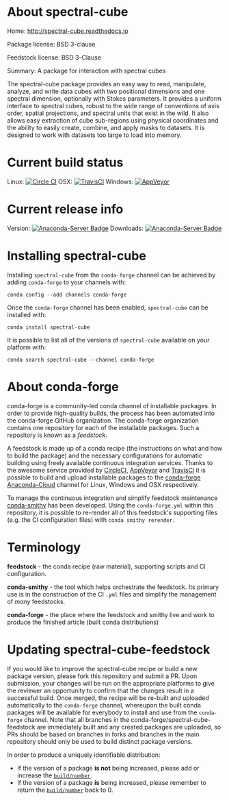 About spectral-cube
===================

Home: http://spectral-cube.readthedocs.io

Package license: BSD 3-clause

Feedstock license: BSD 3-Clause

Summary: A package for interaction with spectral cubes

The spectral-cube package provides an easy way to read, manipulate,
analyze, and write data cubes with two positional dimensions and one
spectral dimension, optionally with Stokes parameters. It provides  a
uniform interface to spectral cubes, robust to the wide range of
conventions of axis order, spatial projections, and spectral units that
exist in the wild. It also allows easy extraction of cube sub-regions
using physical coordinates and the ability to easily create, combine, and
apply masks to datasets. It is designed to work with datasets too large to
load into memory.


Current build status
====================

Linux: [![Circle CI](https://circleci.com/gh/conda-forge/spectral-cube-feedstock.svg?style=shield)](https://circleci.com/gh/conda-forge/spectral-cube-feedstock)
OSX: [![TravisCI](https://travis-ci.org/conda-forge/spectral-cube-feedstock.svg?branch=master)](https://travis-ci.org/conda-forge/spectral-cube-feedstock)
Windows: [![AppVeyor](https://ci.appveyor.com/api/projects/status/github/conda-forge/spectral-cube-feedstock?svg=True)](https://ci.appveyor.com/project/conda-forge/spectral-cube-feedstock/branch/master)

Current release info
====================
Version: [![Anaconda-Server Badge](https://anaconda.org/conda-forge/spectral-cube/badges/version.svg)](https://anaconda.org/conda-forge/spectral-cube)
Downloads: [![Anaconda-Server Badge](https://anaconda.org/conda-forge/spectral-cube/badges/downloads.svg)](https://anaconda.org/conda-forge/spectral-cube)

Installing spectral-cube
========================

Installing `spectral-cube` from the `conda-forge` channel can be achieved by adding `conda-forge` to your channels with:

```
conda config --add channels conda-forge
```

Once the `conda-forge` channel has been enabled, `spectral-cube` can be installed with:

```
conda install spectral-cube
```

It is possible to list all of the versions of `spectral-cube` available on your platform with:

```
conda search spectral-cube --channel conda-forge
```


About conda-forge
=================

conda-forge is a community-led conda channel of installable packages.
In order to provide high-quality builds, the process has been automated into the
conda-forge GitHub organization. The conda-forge organization contains one repository
for each of the installable packages. Such a repository is known as a *feedstock*.

A feedstock is made up of a conda recipe (the instructions on what and how to build
the package) and the necessary configurations for automatic building using freely
available continuous integration services. Thanks to the awesome service provided by
[CircleCI](https://circleci.com/), [AppVeyor](http://www.appveyor.com/)
and [TravisCI](https://travis-ci.org/) it is possible to build and upload installable
packages to the [conda-forge](https://anaconda.org/conda-forge)
[Anaconda-Cloud](http://docs.anaconda.org/) channel for Linux, Windows and OSX respectively.

To manage the continuous integration and simplify feedstock maintenance
[conda-smithy](http://github.com/conda-forge/conda-smithy) has been developed.
Using the ``conda-forge.yml`` within this repository, it is possible to re-render all of
this feedstock's supporting files (e.g. the CI configuration files) with ``conda smithy rerender``.


Terminology
===========

**feedstock** - the conda recipe (raw material), supporting scripts and CI configuration.

**conda-smithy** - the tool which helps orchestrate the feedstock.
                   Its primary use is in the construction of the CI ``.yml`` files
                   and simplify the management of *many* feedstocks.

**conda-forge** - the place where the feedstock and smithy live and work to
                  produce the finished article (built conda distributions)


Updating spectral-cube-feedstock
================================

If you would like to improve the spectral-cube recipe or build a new
package version, please fork this repository and submit a PR. Upon submission,
your changes will be run on the appropriate platforms to give the reviewer an
opportunity to confirm that the changes result in a successful build. Once
merged, the recipe will be re-built and uploaded automatically to the
`conda-forge` channel, whereupon the built conda packages will be available for
everybody to install and use from the `conda-forge` channel.
Note that all branches in the conda-forge/spectral-cube-feedstock are
immediately built and any created packages are uploaded, so PRs should be based
on branches in forks and branches in the main repository should only be used to
build distinct package versions.

In order to produce a uniquely identifiable distribution:
 * If the version of a package **is not** being increased, please add or increase
   the [``build/number``](http://conda.pydata.org/docs/building/meta-yaml.html#build-number-and-string).
 * If the version of a package **is** being increased, please remember to return
   the [``build/number``](http://conda.pydata.org/docs/building/meta-yaml.html#build-number-and-string)
   back to 0.
